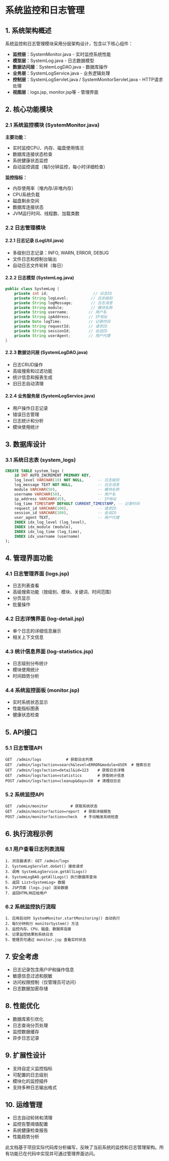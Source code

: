 # 系统监控和日志管理

## 1. 系统架构概述

系统监控和日志管理模块采用分层架构设计，包含以下核心组件：

- **监控层**：SystemMonitor.java - 实时监控系统性能
- **模型层**：SystemLog.java - 日志数据模型
- **数据访问层**：SystemLogDAO.java - 数据库操作
- **业务层**：SystemLogService.java - 业务逻辑处理
- **控制层**：SystemLogServlet.java / SystemMonitorServlet.java - HTTP请求处理
- **视图层**：logs.jsp, monitor.jsp等 - 管理界面

## 2. 核心功能模块

### 2.1 系统监控模块 (SystemMonitor.java)

**主要功能：**
- 实时监控CPU、内存、磁盘使用情况
- 数据库连接状态检查
- 系统健康状态监控
- 自动监控调度（每5分钟监控，每小时详细检查）

**监控指标：**
- 内存使用率（堆内存/非堆内存）
- CPU系统负载
- 磁盘剩余空间
- 数据库连接状态
- JVM运行时间、线程数、加载类数

### 2.2 日志管理模块

#### 2.2.1 日志记录 (LogUtil.java)
- 多级别日志记录：INFO, WARN, ERROR, DEBUG
- 文件日志和控制台输出
- 自动日志文件轮转（每日）

#### 2.2.2 日志模型 (SystemLog.java)
```java
public class SystemLog {
    private int id;                    // 日志ID
    private String logLevel;          // 日志级别
    private String logMessage;        // 日志消息
    private String module;            // 模块名称
    private String username;         // 用户名
    private String ipAddress;        // IP地址
    private Date logTime;            // 记录时间
    private String requestId;        // 请求ID
    private String sessionId;        // 会话ID
    private String userAgent;        // 用户代理
}
```

#### 2.2.3 数据访问层 (SystemLogDAO.java)
- 日志CRUD操作
- 高级搜索和过滤功能
- 统计信息和报表生成
- 旧日志自动清理

#### 2.2.4 业务服务层 (SystemLogService.java)
- 用户操作日志记录
- 错误日志管理
- 日志统计和分析
- 模块使用统计

## 3. 数据库设计

### 3.1 系统日志表 (system_logs)
```sql
CREATE TABLE system_logs (
    id INT AUTO_INCREMENT PRIMARY KEY,
    log_level VARCHAR(10) NOT NULL,      -- 日志级别
    log_message TEXT NOT NULL,           -- 日志消息
    module VARCHAR(50),                  -- 模块名称
    username VARCHAR(50),                -- 用户名
    ip_address VARCHAR(45),              -- IP地址
    log_time TIMESTAMP DEFAULT CURRENT_TIMESTAMP, -- 记录时间
    request_id VARCHAR(100),             -- 请求ID
    session_id VARCHAR(100),             -- 会话ID
    user_agent TEXT,                     -- 用户代理
    INDEX idx_log_level (log_level),
    INDEX idx_module (module),
    INDEX idx_log_time (log_time),
    INDEX idx_username (username)
);
```

## 4. 管理界面功能

### 4.1 日志管理界面 (logs.jsp)
- 日志列表查看
- 高级搜索功能（按级别、模块、关键词、时间范围）
- 分页显示
- 批量操作

### 4.2 日志详情界面 (log-detail.jsp)
- 单个日志的详细信息展示
- 相关上下文信息

### 4.3 统计信息界面 (log-statistics.jsp)
- 日志级别分布统计
- 模块使用统计
- 时间趋势分析

### 4.4 系统监控面板 (monitor.jsp)
- 实时系统状态显示
- 性能指标图表
- 健康状态检查

## 5. API接口

### 5.1 日志管理API
```
GET  /admin/logs           # 获取日志列表
GET  /admin/logs?action=search&level=ERROR&module=USER  # 搜索日志
GET  /admin/logs?action=detail&id=123    # 获取日志详情
GET  /admin/logs?action=statistics       # 获取统计信息
POST /admin/logs?action=cleanup&days=30  # 清理旧日志
```

### 5.2 系统监控API
```
GET  /admin/monitor          # 获取系统状态
GET  /admin/monitor?action=report  # 获取详细报告
POST /admin/monitor?action=check   # 手动触发系统检查
```

## 6. 执行流程示例

### 6.1 用户查看日志列表流程
```
1. 浏览器请求: GET /admin/logs
2. SystemLogServlet.doGet() 接收请求
3. 调用 SystemLogService.getAllLogs()
4. SystemLogDAO.getAllLogs() 执行数据库查询
5. 返回 List<SystemLog> 数据
6. JSP页面 (logs.jsp) 渲染数据
7. 返回HTML响应给用户
```

### 6.2 系统监控执行流程
```
1. 应用启动时 SystemMonitor.startMonitoring() 自动执行
2. 每5分钟执行 monitorSystem() 方法
3. 监控内存、CPU、磁盘、数据库连接
4. 记录监控结果到系统日志
5. 管理员可通过 monitor.jsp 查看实时状态
```

## 7. 安全考虑

- 日志记录包含用户IP和操作信息
- 敏感信息过滤和脱敏
- 访问权限控制（仅管理员可访问）
- 日志数据加密存储

## 8. 性能优化

- 数据库索引优化
- 日志查询分页处理
- 监控数据缓存
- 异步日志记录

## 9. 扩展性设计

- 支持自定义监控指标
- 可配置的日志级别
- 模块化的监控插件
- 支持多种日志输出格式

## 10. 运维管理

- 日志自动轮转和清理
- 监控告警阈值配置
- 系统健康检查报告
- 性能趋势分析

此文档基于项目实际代码库分析编写，反映了当前系统的监控和日志管理架构。所有功能已在代码中实现并可通过管理界面访问。